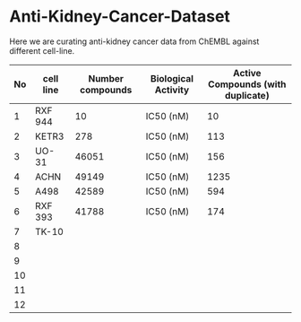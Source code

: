 # Anti-Kidney-Cancer-Dataset

Here we are curating anti-kidney cancer data from ChEMBL against different cell-line.


|No             | cell line                   | Number  compounds    | Biological Activity      | Active Compounds (with duplicate)     |
| ------------- | -------------               |-------------         | ---------                | --------             |                                          
|        1      |  RXF 944                    |  10                  |  IC50 (nM)               |     10               |           
|        2      |  KETR3                      |  278                 |  IC50 (nM)               |     113              |
|        3      |  UO-31                      |  46051               |  IC50 (nM)               |     156              |
|        4      |  ACHN                       |  49149               |  IC50 (nM)               |     1235             |    
|        5      |  A498                       |  42589               |  IC50 (nM)               |     594              |        
|        6      |  RXF 393                    |  41788               |  IC50 (nM)               |     174              |
|        7      |  TK-10                      |                      |                          |             
|        8      |                             |                      |                          |             
|        9      |                             |                      |                          |             
|        10     |                             |                      |                          |             
|        11     |                             |                      |                          |             
|        12     |                             |                      |                          |     

